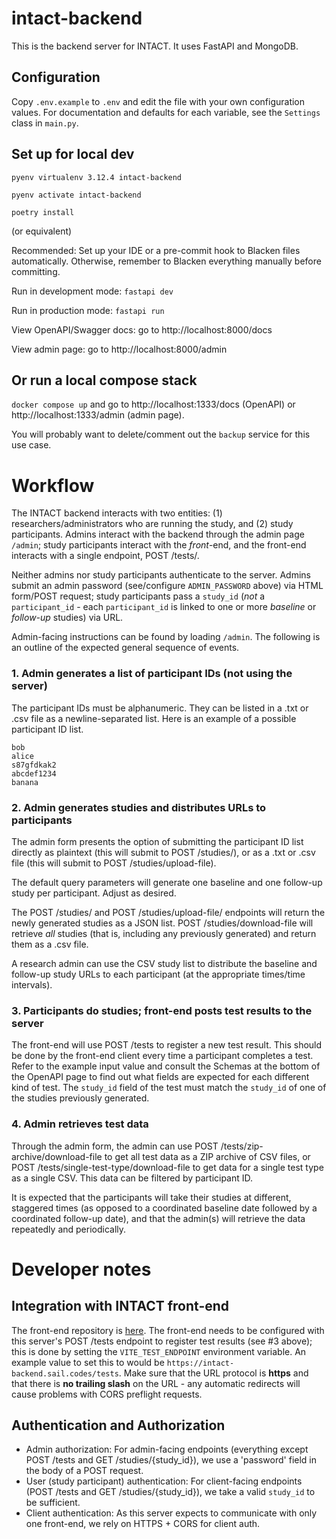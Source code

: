 # intact-backend

This is the backend server for INTACT. It uses FastAPI and MongoDB.

## Configuration

Copy `.env.example` to `.env` and edit the file with your own configuration values.
For documentation and defaults for each variable, see the `Settings` class in `main.py`.

## Set up for local dev

`pyenv virtualenv 3.12.4 intact-backend`

`pyenv activate intact-backend`

`poetry install`

(or equivalent)

Recommended: Set up your IDE or a pre-commit hook to Blacken files automatically.
Otherwise, remember to Blacken everything manually before committing.

Run in development mode:
`fastapi dev`

Run in production mode:
`fastapi run`

View OpenAPI/Swagger docs: go to http://localhost:8000/docs

View admin page: go to http://localhost:8000/admin

## Or run a local compose stack

`docker compose up` and go to http://localhost:1333/docs (OpenAPI) or http://localhost:1333/admin (admin page).

You will probably want to delete/comment out the `backup` service for this use case.


# Workflow

The INTACT backend interacts with two entities: (1) researchers/administrators who are running the study, and (2) study participants. Admins interact with the backend through the admin page `/admin`; study participants interact with the *front*-end, and the front-end interacts with a single endpoint, POST /tests/.

Neither admins nor study participants authenticate to the server. Admins submit an admin password (see/configure `ADMIN_PASSWORD` above) via HTML form/POST request; study participants pass a `study_id` (*not* a `participant_id` - each `participant_id` is linked to one or more *baseline* or *follow-up* studies) via URL.

Admin-facing instructions can be found by loading `/admin`. The following is an outline of the expected general sequence of events.

### 1. Admin generates a list of participant IDs (not using the server)

The participant IDs must be alphanumeric. They can be listed in a .txt or .csv file as a newline-separated list.
Here is an example of a possible participant ID list.

```
bob
alice
s87gfdkak2
abcdef1234
banana
```

### 2. Admin generates studies and distributes URLs to participants

The admin form presents the option of submitting the participant ID list directly as plaintext (this will submit to POST /studies/), or as a .txt or .csv file (this will submit to POST /studies/upload-file).

The default query parameters will generate one baseline and one follow-up study per participant. Adjust as desired.

The POST /studies/ and POST /studies/upload-file/ endpoints  will return the newly generated studies as a JSON list. POST /studies/download-file will retrieve _all_ studies (that is, including any previously generated) and return them as a .csv file.

A research admin can use the CSV study list to distribute the baseline and follow-up study URLs to each participant (at the appropriate times/time intervals).

### 3. Participants do studies; front-end posts test results to the server

The front-end will use POST /tests to register a new test result. This should be done by the front-end client every time a participant completes a test. Refer to the example input value and consult the Schemas at the bottom of the OpenAPI page to find out what fields are expected for each different kind of test. The `study_id` field of the test must match the `study_id` of one of the studies previously generated.

### 4. Admin retrieves test data

Through the admin form, the admin can use POST /tests/zip-archive/download-file to get all test data as a ZIP archive of CSV files, or POST /tests/single-test-type/download-file to get data for a single test type as a single CSV. This data can be filtered by participant ID.

It is expected that the participants will take their studies at different, staggered times (as opposed to a coordinated baseline date followed by a coordinated follow-up date), and that the admin(s) will retrieve the data repeatedly and periodically.

# Developer notes

## Integration with INTACT front-end

The front-end repository is [here](https://github.com/hicsail/intact-app). The front-end needs to be configured with this server's POST /tests endpoint to register test results (see #3 above); this is done by setting the `VITE_TEST_ENDPOINT` environment variable. An example value to set this to would be `https://intact-backend.sail.codes/tests`. Make sure that the URL protocol is **https** and that there is **no trailing slash** on the URL - any automatic redirects will cause problems with CORS preflight requests.

## Authentication and Authorization

-  Admin authorization: For admin-facing endpoints (everything except POST /tests and GET /studies/{study\_id}), we use a 'password' field in the body of a POST request.
-  User (study participant) authentication: For client-facing endpoints (POST /tests and GET /studies/{study\_id}), we take a valid `study_id` to be sufficient.
-  Client authentication: As this server expects to communicate with only one front-end, we rely on HTTPS + CORS for client auth.
